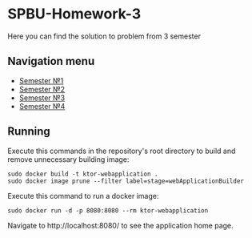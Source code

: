 # SPBU-Homework-3
Here you can find the solution to problem from 3 semester

## Navigation menu
* [Semester №1](https://github.com/GirZ0n/SPBU-Homework-1) 
* [Semester №2](https://github.com/GirZ0n/SPBU-Homework-2) 
* [Semester №3](https://github.com/GirZ0n/SPBU-Homework-3) 
* [Semester №4](https://github.com/GirZ0n/SPBU-Homework-4) 

## Running
Execute this commands in the repository's root directory to build and remove unnecessary building image:
```
sudo docker build -t ktor-webapplication .
sudo docker image prune --filter label=stage=webApplicationBuilder
```

Execute this command to run a docker image:
```
sudo docker run -d -p 8080:8080 --rm ktor-webapplication
```

Navigate to http://localhost:8080/ to see the application home page.
